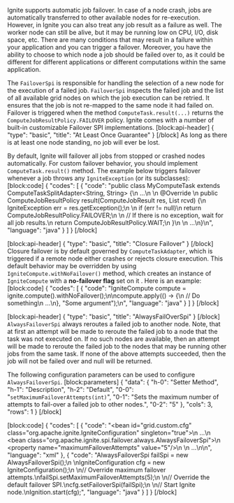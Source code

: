 <!--
  Licensed to the Apache Software Foundation (ASF) under one or more
  contributor license agreements.  See the NOTICE file distributed with
  this work for additional information regarding copyright ownership.
  The ASF licenses this file to You under the Apache License, Version 2.0
  (the "License"); you may not use this file except in compliance with
  the License.  You may obtain a copy of the License at

       http://www.apache.org/licenses/LICENSE-2.0

  Unless required by applicable law or agreed to in writing, software
  distributed under the License is distributed on an "AS IS" BASIS,
  WITHOUT WARRANTIES OR CONDITIONS OF ANY KIND, either express or implied.
  See the License for the specific language governing permissions and
  limitations under the License.
-->


Ignite supports automatic job failover. In case of a node crash, jobs are automatically transferred to other available nodes for re-execution. However, in Ignite you can also treat any job result as a failure as well. The worker node can still be alive, but it may be running low on CPU, I/O, disk space, etc. There are many conditions that may result in a failure within your application and you can trigger a failover. Moreover, you have the ability to choose to which node a job should be failed over to, as it could be different for different applications or different computations within the same application.

The `FailoverSpi` is responsible for handling the selection of a new node for the execution of a failed job. `FailoverSpi` inspects the failed job and the list of all available grid nodes on which the job execution can be retried. It ensures that the job is not re-mapped to the same node it had failed on. Failover is triggered when the method `ComputeTask.result(...)` returns the `ComputeJobResultPolicy.FAILOVER` policy. Ignite comes with a number of built-in customizable Failover SPI implementations.
[block:api-header]
{
  "type": "basic",
  "title": "At Least Once Guarantee"
}
[/block]
As long as there is at least one node standing, no job will ever be lost.

By default, Ignite will failover all jobs from stopped or crashed nodes automatically. For custom failover behavior, you should implement `ComputeTask.result()` method. The example below triggers failover whenever a job throws any `IgniteException` (or its subclasses):
[block:code]
{
  "codes": [
    {
      "code": "public class MyComputeTask extends ComputeTaskSplitAdapter<String, String> {\n    ...\n      \n    @Override \n    public ComputeJobResultPolicy result(ComputeJobResult res, List<ComputeJobResult> rcvd) {\n        IgniteException err = res.getException();\n     \n        if (err != null)\n            return ComputeJobResultPolicy.FAILOVER;\n    \n        // If there is no exception, wait for all job results.\n        return ComputeJobResultPolicy.WAIT;\n    }\n  \n    ...\n}\n",
      "language": "java"
    }
  ]
}
[/block]

[block:api-header]
{
  "type": "basic",
  "title": "Closure Failover"
}
[/block]
Closure failover is by default governed by `ComputeTaskAdapter`, which is triggered if a remote node either crashes or rejects closure execution. This default behavior may be overridden by using `IgniteCompute.withNoFailover()` method, which creates an instance of `IgniteCompute` with a **no-failover flag** set on it . Here is an example:
[block:code]
{
  "codes": [
    {
      "code": "IgniteCompute compute = ignite.compute().withNoFailover();\n\ncompute.apply(() -> {\n    // Do something\n    ...\n}, \"Some argument\");\n",
      "language": "java"
    }
  ]
}
[/block]

[block:api-header]
{
  "type": "basic",
  "title": "AlwaysFailOverSpi"
}
[/block]
`AlwaysFailoverSpi` always reroutes a failed job to another node. Note, that at first an attempt will be made to reroute the failed job to a node that the task was not executed on. If no such nodes are available, then an attempt will be made to reroute the failed job to the nodes that may be running other jobs from the same task. If none of the above attempts succeeded, then the job will not be failed over and null will be returned.

The following configuration parameters can be used to configure `AlwaysFailoverSpi`.
[block:parameters]
{
  "data": {
    "h-0": "Setter Method",
    "h-1": "Description",
    "h-2": "Default",
    "0-0": "`setMaximumFailoverAttempts(int)`",
    "0-1": "Sets the maximum number of attempts to fail-over a failed job to other nodes.",
    "0-2": "5"
  },
  "cols": 3,
  "rows": 1
}
[/block]

[block:code]
{
  "codes": [
    {
      "code": "<bean id=\"grid.custom.cfg\" class=\"org.apache.ignite.IgniteConfiguration\" singleton=\"true\">\n  ...\n  <bean class=\"org.apache.ignite.spi.failover.always.AlwaysFailoverSpi\">\n    <property name=\"maximumFailoverAttempts\" value=\"5\"/>\n  </bean>\n  ...\n</bean>\n",
      "language": "xml"
    },
    {
      "code": "AlwaysFailoverSpi failSpi = new AlwaysFailoverSpi();\n \nIgniteConfiguration cfg = new IgniteConfiguration();\n \n// Override maximum failover attempts.\nfailSpi.setMaximumFailoverAttempts(5);\n \n// Override the default failover SPI.\ncfg.setFailoverSpi(failSpi);\n \n// Start Ignite node.\nIgnition.start(cfg);",
      "language": "java"
    }
  ]
}
[/block]